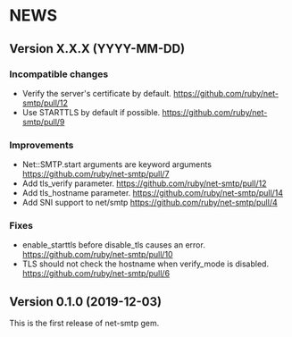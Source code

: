 # NEWS

## Version X.X.X (YYYY-MM-DD)

### Incompatible changes

* Verify the server's certificate by default. <https://github.com/ruby/net-smtp/pull/12>
* Use STARTTLS by default if possible. <https://github.com/ruby/net-smtp/pull/9>

### Improvements

* Net::SMTP.start arguments are keyword arguments <https://github.com/ruby/net-smtp/pull/7>
* Add tls_verify parameter. <https://github.com/ruby/net-smtp/pull/12>
* Add tls_hostname parameter. <https://github.com/ruby/net-smtp/pull/14>
* Add SNI support to net/smtp <https://github.com/ruby/net-smtp/pull/4>

### Fixes

* enable_starttls before disable_tls causes an error. <https://github.com/ruby/net-smtp/pull/10>
* TLS should not check the hostname when verify_mode is disabled. <https://github.com/ruby/net-smtp/pull/6>

## Version 0.1.0 (2019-12-03)

This is the first release of net-smtp gem.
